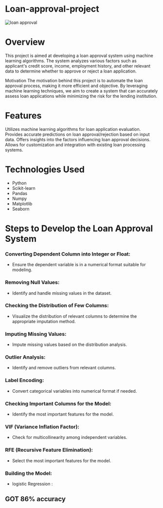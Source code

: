 # Loan-approval-project
![loan approval](https://github.com/nayan1bajpai/Loan-approval-project/assets/166288028/52d68d81-b4bd-40b9-a665-8f987780769b)

# Overview
This project is aimed at developing a loan approval system using machine learning algorithms. The system analyzes various factors such as applicant's credit score, income, employment history, and other relevant data to determine whether to approve or reject a loan application.

Motivation
The motivation behind this project is to automate the loan approval process, making it more efficient and objective. By leveraging machine learning techniques, we aim to create a system that can accurately assess loan applications while minimizing the risk for the lending institution.

# Features
Utilizes machine learning algorithms for loan application evaluation.
Provides accurate predictions on loan approval/rejection based on input data.
Offers insights into the factors influencing loan approval decisions.
Allows for customization and integration with existing loan processing systems.
# Technologies Used
- Python
- Scikit-learn
- Pandas
- Numpy
- Matplotlib
- Seaborn

# Steps to Develop the Loan Approval System
### Converting Dependent Column into Integer or Float:
 - Ensure the dependent variable is in a numerical format suitable for modeling.

### Removing Null Values:
 - Identify and handle missing values in the dataset.

### Checking the Distribution of Few Columns:
  - Visualize the distribution of relevant columns to determine the appropriate imputation method.
### Imputing Missing Values:
 - Impute missing values based on the distribution analysis.

### Outlier Analysis:
 - Identify and remove outliers from relevant columns.

### Label Encoding:
 - Convert categorical variables into numerical format if needed.

### Checking Important Columns for the Model:
 - Identify the most important features for the model.

### VIF (Variance Inflation Factor):
 - Check for multicollinearity among independent variables.

### RFE (Recursive Feature Elimination):
 - Select the most important features for the model.

### Building the Model:
 - logistic Regression :

## GOT 86% accuracy








